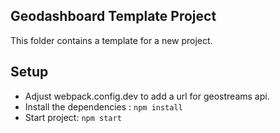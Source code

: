 ## Geodashboard Template Project

This folder contains a template for a new project. 


## Setup
- Adjust webpack.config.dev to add a url for geostreams api.
- Install the dependencies : `npm install`
- Start project: `npm start`